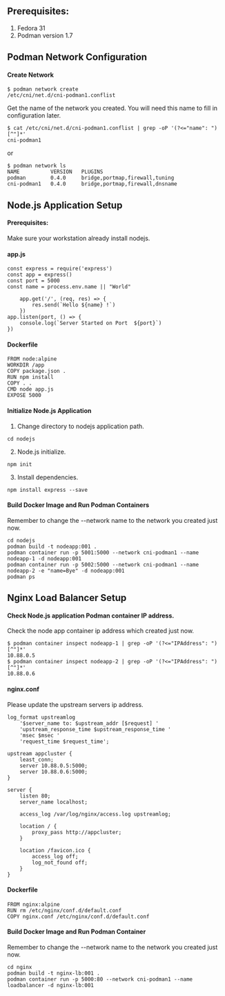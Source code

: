 ## Prerequisites:
1. Fedora 31
2. Podman version 1.7

## Podman Network Configuration

#### Create Network
```ssh
$ podman network create
/etc/cni/net.d/cni-podman1.conflist
```
Get the name of the network you created. You will need this name to fill in configuration later.
```
$ cat /etc/cni/net.d/cni-podman1.conflist | grep -oP '(?<="name": ")[^"]*'
cni-podman1
```
or
```
$ podman network ls
NAME          VERSION   PLUGINS
podman        0.4.0     bridge,portmap,firewall,tuning
cni-podman1   0.4.0     bridge,portmap,firewall,dnsname
```

## Node.js Application Setup

#### Prerequisites:
Make sure your workstation already install nodejs.


#### app.js
```
const express = require('express')
const app = express()
const port = 5000
const name = process.env.name || "World"

    app.get('/', (req, res) => {
        res.send(`Hello ${name} !`)
    })
app.listen(port, () => {
    console.log(`Server Started on Port  ${port}`)
})
```

#### Dockerfile
```
FROM node:alpine
WORKDIR /app
COPY package.json .
RUN npm install
COPY . .
CMD node app.js
EXPOSE 5000
```


#### Initialize Node.js Application

1. Change directory to nodejs application path.
```
cd nodejs
```
2. Node.js initialize.
```
npm init
```
3. Install dependencies.
```
npm install express --save
```


#### Build Docker Image and Run Podman Containers
Remember to change the --network name to the network you created just now.
```
cd nodejs
podman build -t nodeapp:001 .
podman container run -p 5001:5000 --network cni-podman1 --name nodeapp-1 -d nodeapp:001
podman container run -p 5002:5000 --network cni-podman1 --name nodeapp-2 -e "name=Bye" -d nodeapp:001
podman ps
```


## Nginx Load Balancer Setup

#### Check Node.js application Podman container IP address.
Check the node app container ip address which created just now.
```
$ podman container inspect nodeapp-1 | grep -oP '(?<="IPAddress": ")[^"]*'
10.88.0.5
$ podman container inspect nodeapp-2 | grep -oP '(?<="IPAddress": ")[^"]*'
10.88.0.6
```

#### nginx.conf
Please update the upstream servers ip address.

```nginx
log_format upstreamlog 
    '$server_name to: $upstream_addr [$request] '
    'upstream_response_time $upstream_response_time '
    'msec $msec '
    'request_time $request_time';

upstream appcluster {
    least_conn;
    server 10.88.0.5:5000;
    server 10.88.0.6:5000;
}

server {
    listen 80;
    server_name localhost;

    access_log /var/log/nginx/access.log upstreamlog;

    location / {
        proxy_pass http://appcluster;
    }

    location /favicon.ico {
        access_log off; 
        log_not_found off;
    }
}
```

#### Dockerfile
```
FROM nginx:alpine
RUN rm /etc/nginx/conf.d/default.conf
COPY nginx.conf /etc/nginx/conf.d/default.conf
```

#### Build Docker Image and Run Podman Container
Remember to change the --network name to the network you created just now.
```
cd nginx
podman build -t nginx-lb:001 .
podman container run -p 5000:80 --network cni-podman1 --name loadbalancer -d nginx-lb:001
```

